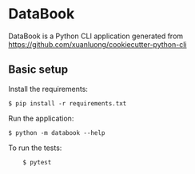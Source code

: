 # DataBook

DataBook is a Python CLI application generated from https://github.com/xuanluong/cookiecutter-python-cli

## Basic setup

Install the requirements:
```
$ pip install -r requirements.txt
```

Run the application:
```
$ python -m databook --help
```

To run the tests:
```
    $ pytest
```
